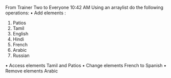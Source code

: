 From Trainer Two to Everyone 10:42 AM
Using an arraylist <language> do the following operations:
• Add elements :

1. Patios
2. Tamil
3. English
4. Hindi
5. French
6. Arabic
7. Russian

• Access elements
Tamil and Patios
• Change elements
French to Spanish
• Remove elements
Arabic
